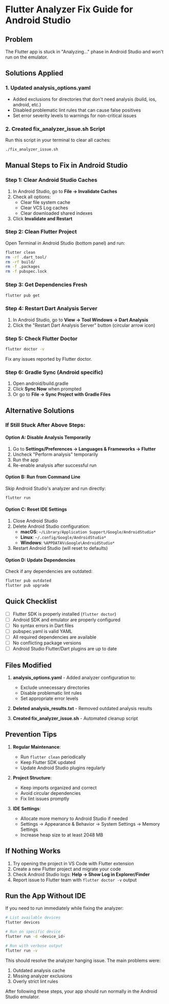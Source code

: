 # Flutter Analyzer Fix Guide for Android Studio

## Problem
The Flutter app is stuck in "Analyzing..." phase in Android Studio and won't run on the emulator.

## Solutions Applied

### 1. Updated analysis_options.yaml
- Added exclusions for directories that don't need analysis (build, ios, android, etc.)
- Disabled problematic lint rules that can cause false positives
- Set error severity levels to warnings for non-critical issues

### 2. Created fix_analyzer_issue.sh Script
Run this script in your terminal to clear all caches:
```bash
./fix_analyzer_issue.sh
```

## Manual Steps to Fix in Android Studio

### Step 1: Clear Android Studio Caches
1. In Android Studio, go to **File → Invalidate Caches**
2. Check all options:
   - Clear file system cache
   - Clear VCS Log caches
   - Clear downloaded shared indexes
3. Click **Invalidate and Restart**

### Step 2: Clean Flutter Project
Open Terminal in Android Studio (bottom panel) and run:
```bash
flutter clean
rm -rf .dart_tool/
rm -rf build/
rm -f .packages
rm -f pubspec.lock
```

### Step 3: Get Dependencies Fresh
```bash
flutter pub get
```

### Step 4: Restart Dart Analysis Server
1. In Android Studio, go to **View → Tool Windows → Dart Analysis**
2. Click the "Restart Dart Analysis Server" button (circular arrow icon)

### Step 5: Check Flutter Doctor
```bash
flutter doctor -v
```
Fix any issues reported by Flutter doctor.

### Step 6: Gradle Sync (Android specific)
1. Open android/build.gradle
2. Click **Sync Now** when prompted
3. Or go to **File → Sync Project with Gradle Files**

## Alternative Solutions

### If Still Stuck After Above Steps:

#### Option A: Disable Analysis Temporarily
1. Go to **Settings/Preferences → Languages & Frameworks → Flutter**
2. Uncheck "Perform analysis" temporarily
3. Run the app
4. Re-enable analysis after successful run

#### Option B: Run from Command Line
Skip Android Studio's analyzer and run directly:
```bash
flutter run
```

#### Option C: Reset IDE Settings
1. Close Android Studio
2. Delete Android Studio configuration:
   - **macOS**: `~/Library/Application Support/Google/AndroidStudio*`
   - **Linux**: `~/.config/Google/AndroidStudio*`
   - **Windows**: `%APPDATA%\Google\AndroidStudio*`
3. Restart Android Studio (will reset to defaults)

#### Option D: Update Dependencies
Check if any dependencies are outdated:
```bash
flutter pub outdated
flutter pub upgrade
```

## Quick Checklist

- [ ] Flutter SDK is properly installed (`flutter doctor`)
- [ ] Android SDK and emulator are properly configured
- [ ] No syntax errors in Dart files
- [ ] pubspec.yaml is valid YAML
- [ ] All required dependencies are available
- [ ] No conflicting package versions
- [ ] Android Studio Flutter/Dart plugins are up to date

## Files Modified

1. **analysis_options.yaml** - Added analyzer configuration to:
   - Exclude unnecessary directories
   - Disable problematic lint rules
   - Set appropriate error levels

2. **Deleted analysis_results.txt** - Removed outdated analysis results

3. **Created fix_analyzer_issue.sh** - Automated cleanup script

## Prevention Tips

1. **Regular Maintenance**:
   - Run `flutter clean` periodically
   - Keep Flutter SDK updated
   - Update Android Studio plugins regularly

2. **Project Structure**:
   - Keep imports organized and correct
   - Avoid circular dependencies
   - Fix lint issues promptly

3. **IDE Settings**:
   - Allocate more memory to Android Studio if needed
   - Settings → Appearance & Behavior → System Settings → Memory Settings
   - Increase heap size to at least 2048 MB

## If Nothing Works

1. Try opening the project in VS Code with Flutter extension
2. Create a new Flutter project and migrate your code
3. Check Android Studio logs: **Help → Show Log in Explorer/Finder**
4. Report issue to Flutter team with `flutter doctor -v` output

## Run the App Without IDE

If you need to run immediately while fixing the analyzer:
```bash
# List available devices
flutter devices

# Run on specific device
flutter run -d <device_id>

# Run with verbose output
flutter run -v
```

This should resolve the analyzer hanging issue. The main problems were:
1. Outdated analysis cache
2. Missing analyzer exclusions
3. Overly strict lint rules

After following these steps, your app should run normally in the Android Studio emulator.

